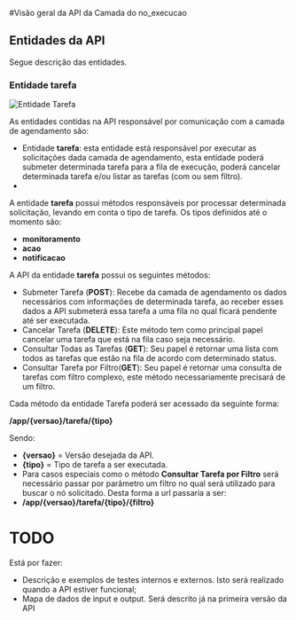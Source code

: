 #Visão geral da API da Camada do no_execucao




## Entidades da API

Segue descrição das entidades.


### Entidade tarefa

![Entidade Tarefa](https://github.com/INAP-LABS/noc-orchestrator/blob/no_execucao/doc/doc_camadas/no_execucao/API/Fluxo%20NOC2.jpg "tarefa")


As entidades contidas na API responsável por comunicação com a camada de agendamento são:

* Entidade **tarefa**: esta entidade está responsável por executar as solicitações dada camada de agendamento, esta entidade poderá submeter determinada tarefa para a fila de execução, poderá cancelar determinada tarefa e/ou listar as tarefas (com ou sem filtro).
* 


A entidade **tarefa** possui  métodos responsáveis por processar determinada solicitação, levando em conta o tipo de tarefa.
Os tipos definidos até o momento são:
* **monitoramento**
* **acao**
* **notificacao**


A API da entidade  **tarefa** possui os seguintes métodos:
* Submeter Tarefa (**POST**): Recebe da camada de agendamento os dados necessários com informações de determinada tarefa, ao receber esses dados a API submeterá essa tarefa a uma fila no qual ficará pendente até ser executada.
* Cancelar Tarefa (**DELETE**): Este método tem como principal papel cancelar uma tarefa que está na fila caso seja necessário.
* Consultar Todas as Tarefas (**GET**): Seu papel é retornar uma lista com todos as tarefas que estão na fila de acordo com determinado status. 
* Consultar Tarefa por Filtro(**GET**): Seu papel é retornar uma consulta de tarefas com filtro complexo, este método necessariamente precisará de um filtro.


Cada método da entidade Tarefa poderá ser acessado da seguinte forma:


**/app/{versao}/tarefa/{tipo}**

Sendo:

* **{versao}** = Versão desejada da API.
* **{tipo}** =  Tipo de tarefa a ser executada.
* Para casos especiais como o método **Consultar Tarefa por Filtro** será necessário passar por parâmetro um filtro no qual será utilizado para buscar o nó solicitado. Desta forma a url passaria a ser:
 * **/app/{versao}/tarefa/{tipo}/{filtro}**
 

# TODO
Está por fazer:
* Descrição e exemplos de testes internos e externos. Isto será realizado quando a API estiver funcional;
* Mapa de dados de input e output. Será descrito já na primeira versão da API








